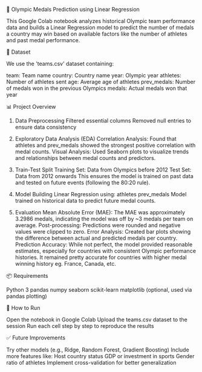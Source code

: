 🏅 Olympic Medals Prediction using Linear Regression

This Google Colab notebook analyzes historical Olympic team performance data and builds a Linear Regression model to predict the number of medals a country may win based on available factors like the number of athletes and past medal performance.

📁 Dataset

We use the 'teams.csv' dataset containing:

team: Team name
country: Country name
year: Olympic year
athletes: Number of athletes sent
age: Average age of athletes
prev_medals: Number of medals won in the previous Olympics
medals: Actual medals won that year

📊 Project Overview

1. Data Preprocessing
Filtered essential columns
Removed null entries to ensure data consistency

2. Exploratory Data Analysis (EDA)
Correlation Analysis:
Found that athletes and prev_medals showed the strongest positive correlation with medal counts.
Visual Analysis:
Used Seaborn plots to visualize trends and relationships between medal counts and predictors.

3. Train-Test Split
Training Set: Data from Olympics before 2012
Test Set: Data from 2012 onwards
This ensures the model is trained on past data and tested on future events (following the 80:20 rule).

4. Model Building
Linear Regression using:
athletes
prev_medals
Model trained on historical data to predict future medal counts.

5. Evaluation
Mean Absolute Error (MAE):
The MAE was approximately 3.2986 medals, indicating the model was off by ~3 medals per team on average.
Post-processing:
Predictions were rounded and negative values were clipped to zero.
Error Analysis:
Created bar plots showing the difference between actual and predicted medals per country.
Prediction Accuracy:
While not perfect, the model provided reasonable estimates, especially for countries with consistent Olympic performance histories. It remained pretty accurate for countries with higher medal winning history eg. France, Canada, etc.

📦 Requirements

Python 3
pandas
numpy
seaborn
scikit-learn
matplotlib (optional, used via pandas plotting)

🚀 How to Run

Open the notebook in Google Colab
Upload the teams.csv dataset to the session
Run each cell step by step to reproduce the results

✅ Future Improvements

Try other models (e.g., Ridge, Random Forest, Gradient Boosting)
Include more features like:
Host country status
GDP or investment in sports
Gender ratio of athletes
Implement cross-validation for better generalization

